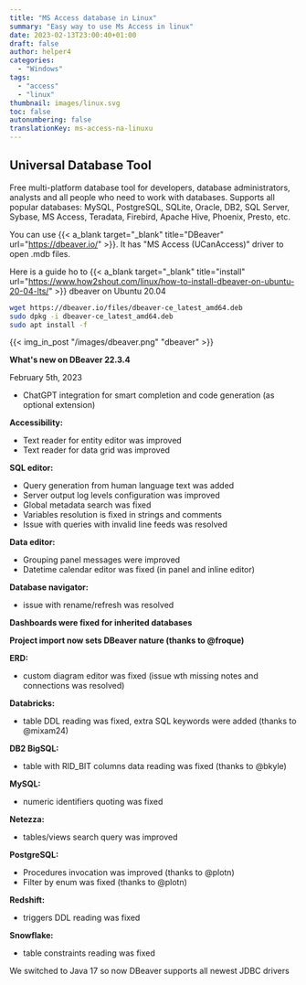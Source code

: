 ```yaml
---
title: "MS Access database in Linux"
summary: "Easy way to use Ms Access in linux"
date: 2023-02-13T23:00:40+01:00
draft: false
author: helper4
categories:
  - "Windows"
tags:
  - "access"
  - "linux"
thumbnail: images/linux.svg
toc: false
autonumbering: false
translationKey: ms-access-na-linuxu
---
```


## Universal Database Tool

Free multi-platform database tool for developers, database administrators, analysts and all people who need to work with databases. Supports all popular databases: MySQL, PostgreSQL, SQLite, Oracle, DB2, SQL Server, Sybase, MS Access, Teradata, Firebird, Apache Hive, Phoenix, Presto, etc.

You can use {{< a_blank target="_blank" title="DBeaver" url="https://dbeaver.io/" >}}. It has "MS Access (UCanAccess)" driver to open .mdb files.

Here is a guide ho to  {{< a_blank target="_blank" title="install" url="https://www.how2shout.com/linux/how-to-install-dbeaver-on-ubuntu-20-04-lts/" >}} dbeaver on Ubuntu 20.04

```bash
wget https://dbeaver.io/files/dbeaver-ce_latest_amd64.deb
sudo dpkg -i dbeaver-ce_latest_amd64.deb
sudo apt install -f
``` 


{{< img_in_post "/images/dbeaver.png" "dbeaver" >}}


**What's new on DBeaver 22.3.4**

February 5th, 2023

- ChatGPT integration for smart completion and code generation (as optional extension)

**Accessibility:**

- Text reader for entity editor was improved
- Text reader for data grid was improved 

**SQL editor:**

- Query generation from human language text was added
- Server output log levels configuration was improved
- Global metadata search was fixed
- Variables resolution is fixed in strings and comments
- Issue with queries with invalid line feeds was resolved 

**Data editor:**

- Grouping panel messages were improved
- Datetime calendar editor was fixed (in panel and inline editor) 

**Database navigator:**
- issue with rename/refresh was resolved

**Dashboards were fixed for inherited databases**

**Project import now sets DBeaver nature (thanks to @froque)**

**ERD:**
- custom diagram editor was fixed (issue wth missing notes and connections was resolved)

**Databricks:**
- table DDL reading was fixed, extra SQL keywords were added (thanks to @mixam24)

**DB2 BigSQL:** 
- table with RID_BIT columns data reading was fixed (thanks to @bkyle)

**MySQL:**
- numeric identifiers quoting was fixed

**Netezza:**
- tables/views search query was improved

**PostgreSQL:**

- Procedures invocation was improved (thanks to @plotn)
- Filter by enum was fixed (thanks to @plotn) 

**Redshift:**
- triggers DDL reading was fixed

**Snowflake:**
- table constraints reading was fixed

We switched to Java 17 so now DBeaver supports all newest JDBC drivers 


